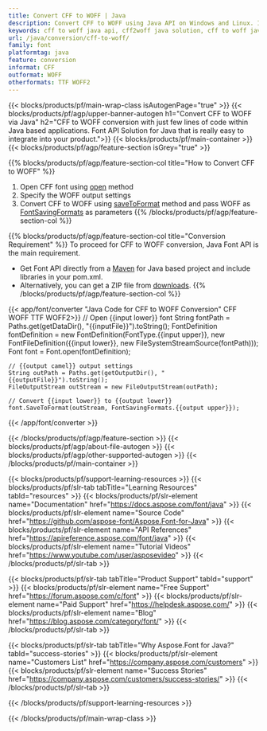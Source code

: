 ```yaml
---
title: Convert CFF to WOFF | Java  
description: Convert CFF to WOFF using Java API on Windows and Linux. Integrate this native CFF to WOFF font conversion functionality into your own solution.
keywords: cff to woff java api, cff2woff java solution, cff to woff java
url: /java/conversion/cff-to-woff/
family: font
platformtag: java
feature: conversion
informat: CFF
outformat: WOFF
otherformats: TTF WOFF2
---
```


{{< blocks/products/pf/main-wrap-class isAutogenPage="true" >}}
{{< blocks/products/pf/agp/upper-banner-autogen h1="Convert CFF to WOFF via Java" h2="CFF to WOFF conversion  with just few lines of code within Java based applications. Font API Solution for Java that is really easy to integrate into your product.">}}
{{< blocks/products/pf/main-container >}}
{{< blocks/products/pf/agp/feature-section isGrey="true" >}}

{{% blocks/products/pf/agp/feature-section-col title="How to Convert CFF to WOFF" %}}
1. Open CFF font using [open](https://apireference.aspose.com/font/java/com.aspose.font/Font#open-com.aspose.font.FontDefinition-) method
2. Specify the WOFF output settings 
3. Convert CFF to WOFF using [saveToFormat](https://apireference.aspose.com/font/java/com.aspose.font/Font#saveToFormat-java.io.OutputStream-com.aspose.font.FontSavingFormats-) method and pass WOFF as [FontSavingFormats](https://apireference.aspose.com/font/java/com.aspose.font/FontSavingFormats) as parameters
{{% /blocks/products/pf/agp/feature-section-col %}}

{{% blocks/products/pf/agp/feature-section-col title="Conversion Requirement" %}}
To proceed for CFF to WOFF conversion, Java Font API is the main requirement.
- Get Font API directly from a [Maven](https://repository.aspose.com/webapp/#/artifacts/browse/tree/General/repo/com/aspose/aspose-font) for Java based project and include libraries in your pom.xml.
- Alternatively, you can get a ZIP file from [downloads](https://downloads.aspose.com/font/java).
{{% /blocks/products/pf/agp/feature-section-col %}}

{{< app/font/converter "Java Code for CFF to WOFF Conversion" CFF WOFF TTF WOFF2>}}
    // Open {{input lower}} font
    String fontPath = Paths.get(getDataDir(), "{{inputFile}}").toString();
    FontDefinition fontDefinition = new FontDefinition(FontType.{{input upper}}, new FontFileDefinition({{input lower}}, new FileSystemStreamSource(fontPath)));
    Font font = Font.open(fontDefinition);

    // {{output camel}} output settings
    String outPath = Paths.get(getOutputDir(), "{{outputFile}}").toString();
    FileOutputStream outStream = new FileOutputStream(outPath);

    // Convert {{input lower}} to {{output lower}}
    font.SaveToFormat(outStream, FontSavingFormats.{{output upper}});
{{< /app/font/converter >}}

{{< /blocks/products/pf/agp/feature-section >}}
{{< blocks/products/pf/agp/about-file-autogen >}}
{{< blocks/products/pf/agp/other-supported-autogen >}}
{{< /blocks/products/pf/main-container >}}

{{< blocks/products/pf/support-learning-resources >}}
{{< blocks/products/pf/slr-tab tabTitle="Learning Resources" tabId="resources" >}}
{{< blocks/products/pf/slr-element name="Documentation" href="https://docs.aspose.com/font/java" >}}
{{< blocks/products/pf/slr-element name="Source Code" href="https://github.com/aspose-font/Aspose.Font-for-Java" >}}
{{< blocks/products/pf/slr-element name="API References" href="https://apireference.aspose.com/font/java" >}}
{{< blocks/products/pf/slr-element name="Tutorial Videos" href="https://www.youtube.com/user/asposevideo" >}}
{{< /blocks/products/pf/slr-tab >}}

{{< blocks/products/pf/slr-tab tabTitle="Product Support" tabId="support" >}}
{{< blocks/products/pf/slr-element name="Free Support" href="https://forum.aspose.com/c/font" >}}
{{< blocks/products/pf/slr-element name="Paid Support" href="https://helpdesk.aspose.com/" >}}
{{< blocks/products/pf/slr-element name="Blog" href="https://blog.aspose.com/category/font/" >}}
{{< /blocks/products/pf/slr-tab >}}

{{< blocks/products/pf/slr-tab tabTitle="Why Aspose.Font for Java?" tabId="success-stories" >}}
{{< blocks/products/pf/slr-element name="Customers List" href="https://company.aspose.com/customers" >}}
{{< blocks/products/pf/slr-element name="Success Stories" href="https://company.aspose.com/customers/success-stories/" >}}
{{< /blocks/products/pf/slr-tab >}}

{{< /blocks/products/pf/support-learning-resources >}}

{{< /blocks/products/pf/main-wrap-class >}}
